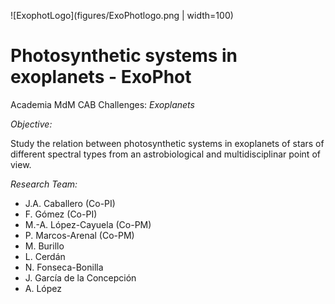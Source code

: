 ![ExophotLogo](figures/ExoPhotlogo.png | width=100)

# Photosynthetic systems in exoplanets - ExoPhot

Academia MdM CAB Challenges: *Exoplanets*

*Objective:*

Study the relation between photosynthetic systems in exoplanets of stars of different 
spectral types from an astrobiological and multidisciplinar point of view. 

*Research Team:*

* J.A. Caballero (Co-PI)
* F. Gómez  (Co-PI)
* M.-A. López-Cayuela (Co-PM)
* P. Marcos-Arenal (Co-PM)
* M. Burillo
* L. Cerdán
* N. Fonseca-Bonilla
* J. García de la Concepción 
* A. López
